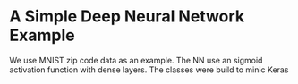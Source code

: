 # A Simple Deep Neural Network Example

We use MNIST zip code data as an example. The NN use an sigmoid activation function with dense layers.
The classes were build to minic Keras
